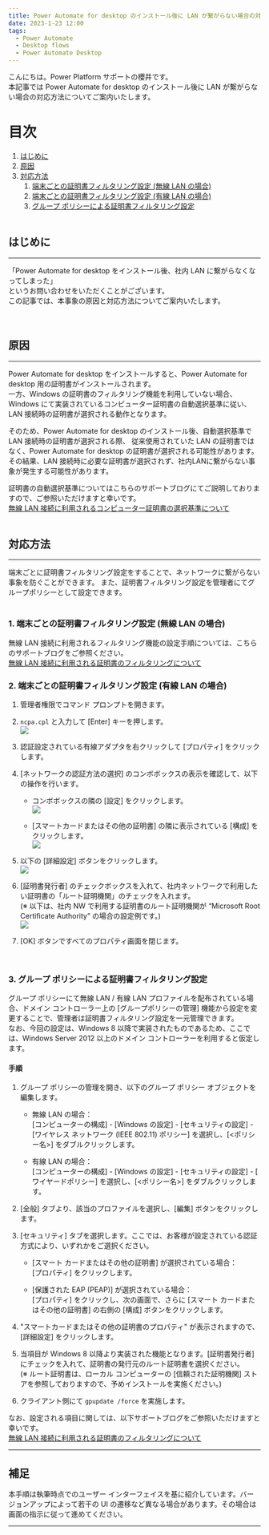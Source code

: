 ```yaml
---
title: Power Automate for desktop のインストール後に LAN が繋がらない場合の対応方法
date: 2023-1-23 12:00
tags:
  - Power Automate
  - Desktop flows
  - Power Automate Desktop
---
```


こんにちは。Power Platform サポートの櫻井です。  
本記事では Power Automate for desktop のインストール後に LAN が繋がらない場合の対応方法についてご案内いたします。

<!-- more -->
# 目次

1. [はじめに](#anchor-intro)
1. [原因](#anchor-reason) 
1. [対応方法](#anchor-measure)
   1. [端末ごとの証明書フィルタリング設定 (無線 LAN の場合)](#anchor-measure-wireless-lan)
   1. [端末ごとの証明書フィルタリング設定 (有線 LAN の場合)](#anchor-measure-wired-lan)
   1. [グループ ポリシーによる証明書フィルタリング設定](#anchor-measure-gpo)
<br/><br/>

<a id='anchor-intro'></a>
## はじめに
---
「Power Automate for desktop をインストール後、社内 LAN に繋がらなくなってしまった」  
というお問い合わせをいただくことがございます。  
この記事では、本事象の原因と対応方法についてご案内いたします。  
<br/><br/>

<a id='anchor-reason'></a>
## 原因
---
Power Automate for desktop をインストールすると、Power Automate for desktop 用の証明書がインストールされます。  
一方、Windows の証明書のフィルタリング機能を利用していない場合、Windows にて実装されているコンピューター証明書の自動選択基準に従い、  
LAN 接続時の証明書が選択される動作となります。  

そのため、Power Automate for desktop のインストール後、自動選択基準で LAN 接続時の証明書が選択される際、 
従来使用されていた LAN の証明書ではなく、Power Automate for desktop の証明書が選択される可能性があります。  
その結果、LAN 接続時に必要な証明書が選択されず、社内LANに繋がらない事象が発生する可能性があります。  

証明書の自動選択基準についてはこちらのサポートブログにてご説明しておりますので、ご参照いただけますと幸いです。  
[無線 LAN 接続に利用されるコンピューター証明書の選択基準について](https://jpwinsup.github.io/blog/2021/02/02/WirelessNetwork/Wi-Fi/Selection-criteria-for-certificates-used-for-wireless-LAN-connections/)
<br/><br/>

<a id='anchor-measure'></a>
## 対応方法
---
端末ごとに証明書フィルタリング設定をすることで、ネットワークに繋がらない事象を防ぐことができます。 
また、証明書フィルタリング設定を管理者にてグループポリシーとして設定できます。  
<br/>

<a id='anchor-measure-wireless-lan'></a>
### 1. 端末ごとの証明書フィルタリング設定 (無線 LAN の場合)
無線 LAN 接続に利用されるフィルタリング機能の設定手順については、こちらのサポートブログをご参照ください。  
[無線 LAN 接続に利用される証明書のフィルタリングについて](https://jpwinsup.github.io/blog/2021/02/02/WirelessNetwork/Wi-Fi/Filtering-of-certificates-used-for-wireless-LAN-connections/)
<br/>

<a id='anchor-measure-wired-lan'></a>
### 2. 端末ごとの証明書フィルタリング設定 (有線 LAN の場合)
  1. 管理者権限でコマンド プロンプトを開きます。
  1. `ncpa.cpl` と入力して [Enter] キーを押します。  
     ![](./power-automate-desktop-not-connected-to-lan/wired-lan-filter-setting1.png)

  1. 認証設定されている有線アダプタを右クリックして [プロパティ] をクリックします。  

  1. [ネットワークの認証方法の選択] のコンボボックスの表示を確認して、以下の操作を行います。  

     * コンボボックスの隣の [設定] をクリックします。  
     ![](./power-automate-desktop-not-connected-to-lan/wired-lan-filter-setting2.png)  

     * [スマートカードまたはその他の証明書] の隣に表示されている [構成] をクリックします。  
     ![](./power-automate-desktop-not-connected-to-lan/wired-lan-filter-setting3.png)

  1. 以下の [詳細設定] ボタンをクリックします。  
  ![](./power-automate-desktop-not-connected-to-lan/wired-lan-filter-setting4.png)

  1. [証明書発行者] のチェックボックスを入れて、社内ネットワークで利用したい証明書の「ルート証明機関」のチェックを入れます。  
    (※ 以下は、社内 NW で利用する証明書のルート証明機関が “Microsoft Root Certificate Authority” の場合の設定例です。)  
  ![](./power-automate-desktop-not-connected-to-lan/wired-lan-filter-setting5.png)

  1. [OK] ボタンですべてのプロパティ画面を閉じます。  
<br/>

<a id='anchor-measure-gpo'></a>
### 3. グループ ポリシーによる証明書フィルタリング設定 
グループ ポリシーにて無線 LAN / 有線 LAN プロファイルを配布されている場合、ドメイン コントローラー上の [グループポリシーの管理] 機能から設定を変更することで、管理者は証明書フィルタリング設定を一元管理できます。  
なお、今回の設定は、Windows 8 以降で実装されたものであるため、ここでは、Windows Server 2012 以上のドメイン コントローラーを利用すると仮定します。  

#### 手順
1. グループ ポリシーの管理を開き、以下のグループ ポリシー オブジェクトを編集します。  
   * 無線 LAN の場合：  
     [コンピューターの構成] - [Windows の設定] - [セキュリティの設定] - [ワイヤレス ネットワーク (IEEE 802.11) ポリシー] を選択し、[<ポリシー名>] をダブルクリックします。  

   * 有線 LAN の場合：  
     [コンピューターの構成] - [Windows の設定] - [セキュリティの設定] - [ ワイヤードポリシー] を選択し、[<ポリシー名>] をダブルクリックします。  

1. [全般] タブより、該当のプロファイルを選択し、[編集] ボタンをクリックします。  

1. [セキュリティ] タブを選択します。ここでは、お客様が設定されている認証方式により、いずれかをご選択ください。
   * [スマート カードまたはその他の証明書] が選択されている場合：  
     [プロパティ] をクリックします。  
   
   * [保護された EAP (PEAP)] が選択されている場合：  
     [プロパティ] をクリックし、次の画面で、さらに [スマート カードまたはその他の証明書] の右側の [構成] ボタンをクリックします。  

1. "スマートカードまたはその他の証明書のプロパティ" が表示されますので、[詳細設定] をクリックします。  

1. 当項目が Windows 8 以降より実装された機能となります。[証明書発行者] にチェックを入れて、証明書の発行元のルート証明書を選択ください。  
   (※ ルート証明書は、ローカル コンピューターの [信頼された証明機関] ストアを参照しておりますので、予めインストールを実施ください。)

1. クライアント側にて `gpupdate /force` を実施します。  

なお、設定される項目に関しては、以下サポートブログをご参照いただけますと幸いです。  
[無線 LAN 接続に利用される証明書のフィルタリングについて](https://jpwinsup.github.io/blog/2021/02/02/WirelessNetwork/Wi-Fi/Filtering-of-certificates-used-for-wireless-LAN-connections/)

---

## 補足

本手順は執筆時点でのユーザー インターフェイスを基に紹介しています。バージョンアップによって若干の UI の遷移など異なる場合があります。その場合は画面の指示に従って進めてください。



---
